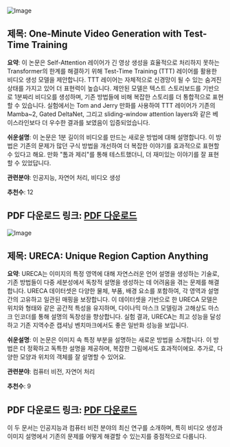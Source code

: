 ![Image](https://cdn-avatars.huggingface.co/v1/production/uploads/638fe91639f7e2a7f9d2a8c6/hB7DMVODcdAEUdQnXxWA8.jpeg)
## 제목: One-Minute Video Generation with Test-Time Training
**요약**: 이 논문은 Self-Attention 레이어가 긴 영상 생성을 효율적으로 처리하지 못하는 Transformer의 한계를 해결하기 위해 Test-Time Training (TTT) 레이어를 활용한 비디오 생성 모델을 제안합니다. TTT 레이어는 자체적으로 신경망이 될 수 있는 숨겨진 상태를 가지고 있어 더 표현력이 높습니다. 제안된 모델은 텍스트 스토리보드를 기반으로 1분짜리 비디오를 생성하며, 기존 방법들에 비해 복잡한 스토리를 더 통합적으로 표현할 수 있습니다. 실험에서는 Tom and Jerry 만화를 사용하여 TTT 레이어가 기존의 Mamba~2, Gated DeltaNet, 그리고 sliding-window attention layers와 같은 베이스라인보다 더 우수한 결과를 보였음이 입증되었습니다.

**쉬운설명**: 이 논문은 1분 길이의 비디오를 만드는 새로운 방법에 대해 설명합니다. 이 방법은 기존의 문제가 많던 구식 방법을 개선하여 더 복잡한 이야기를 효과적으로 표현할 수 있다고 해요. 만화 "톰과 제리"를 통해 테스트했더니, 더 재미있는 이야기를 잘 표현할 수 있었답니다.

**관련분야**: 인공지능, 자연어 처리, 비디오 생성

**추천수**: 12

**PDF 다운로드 링크**: [PDF 다운로드](https://arxiv.org/pdf/2504.05298)
---

![Image](https://cdn-thumbnails.huggingface.co/social-thumbnails/papers/2504.05305.png)
## 제목: URECA: Unique Region Caption Anything
**요약**: URECA는 이미지의 특정 영역에 대해 자연스러운 언어 설명을 생성하는 기술로, 기존 방법들이 다중 세분성에서 독창적 설명을 생성하는 데 어려움을 겪는 문제를 해결합니다. URECA 데이터셋은 다양한 물체, 부품, 배경 요소를 포함하여, 각 영역과 설명 간의 고유하고 일관된 매핑을 보장합니다. 이 데이터셋을 기반으로 한 URECA 모델은 위치와 형태와 같은 공간적 특성을 유지하며, 다이나믹 마스크 모델링과 고해상도 마스크 인코더를 통해 설명의 독창성을 향상합니다. 실험 결과, URECA는 최고 성능을 달성하고 기존 지역수준 캡셔닝 벤치마크에서도 좋은 일반화 성능을 보입니다.

**쉬운설명**: 이 논문은 이미지 속 특정 부분을 설명하는 새로운 방법을 소개합니다. 이 방법은 더 정확하고 독특한 설명을 제공하며, 복잡한 그림에서도 효과적이에요. 추가로, 다양한 모양과 위치의 객체를 잘 설명할 수 있어요.

**관련분야**: 컴퓨터 비전, 자연어 처리

**추천수**: 9

**PDF 다운로드 링크**: [PDF 다운로드](https://arxiv.org/pdf/2504.05305)
---

이 두 문서는 인공지능과 컴퓨터 비전 분야의 최신 연구를 소개하며, 특히 비디오 생성과 이미지 설명에서 기존의 문제를 어떻게 해결할 수 있는지를 중점적으로 다룹니다.